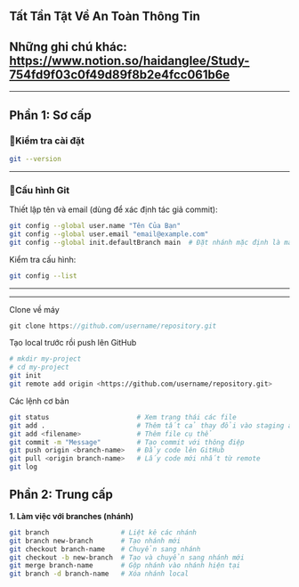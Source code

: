 ## Tất Tần Tật Về An Toàn Thông Tin
Những ghi chú khác: https://www.notion.so/haidanglee/Study-754fd9f03c0f49d89f8b2e4fcc061b6e
---
---

## Phần 1: Sơ cấp

### 📌Kiểm tra cài đặt

```bash
git --version
```

---

### 🔹Cấu hình Git

Thiết lập tên và email (dùng để xác định tác giả commit):

```bash
git config --global user.name "Tên Của Bạn"
git config --global user.email "email@example.com"
git config --global init.defaultBranch main  # Đặt nhánh mặc định là main
```

Kiểm tra cấu hình:

```bash
git config --list
```

---

---

Clone về máy

```jsx
git clone https://github.com/username/repository.git
```

Tạo local trước rồi push lên GitHub

```bash
# mkdir my-project
# cd my-project
git init
git remote add origin <https://github.com/username/repository.git>
```

Các lệnh cơ bản

```bash
git status                      # Xem trạng thái các file
git add .                       # Thêm tất cả thay đổi vào staging area
git add <filename>              # Thêm file cụ thể
git commit -m "Message"         # Tạo commit với thông điệp
git push origin <branch-name>   # Đẩy code lên GitHub
git pull <origin branch-name>   # Lấy code mới nhất từ remote
git log
```

## **Phần 2: Trung cấp**

**1. Làm việc với branches (nhánh)**

```bash
git branch                  # Liệt kê các nhánh
git branch new-branch       # Tạo nhánh mới
git checkout branch-name    # Chuyển sang nhánh
git checkout -b new-branch  # Tạo và chuyển sang nhánh mới
git merge branch-name       # Gộp nhánh vào nhánh hiện tại
git branch -d branch-name   # Xóa nhánh local
```
